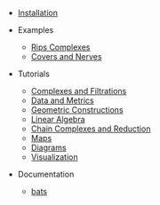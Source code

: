 - [Installation](installation.md)

- Examples

  - [Rips Complexes](examples/rips.md)
  - [Covers and Nerves](examples/nerves.md)

- Tutorials

  - [Complexes and Filtrations](tutorials/complexes.md)
  - [Data and Metrics](tutorials/data.md)
  - [Geometric Constructions](tutorials/geometric.md)
  - [Linear Algebra](tutorials/linalg.md)
  - [Chain Complexes and Reduction](tutorials/reduction.md)
  - [Maps](tutorials/maps.md)
  - [Diagrams](tutorials/diagrams.md)
  - [Visualization](tutorials/visualization.md)

- Documentation

  - [bats](bats.md)
